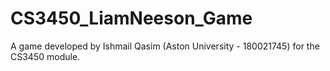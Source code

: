 # CS3450_LiamNeeson_Game
A game developed by Ishmail Qasim (Aston University - 180021745) for the CS3450 module.
